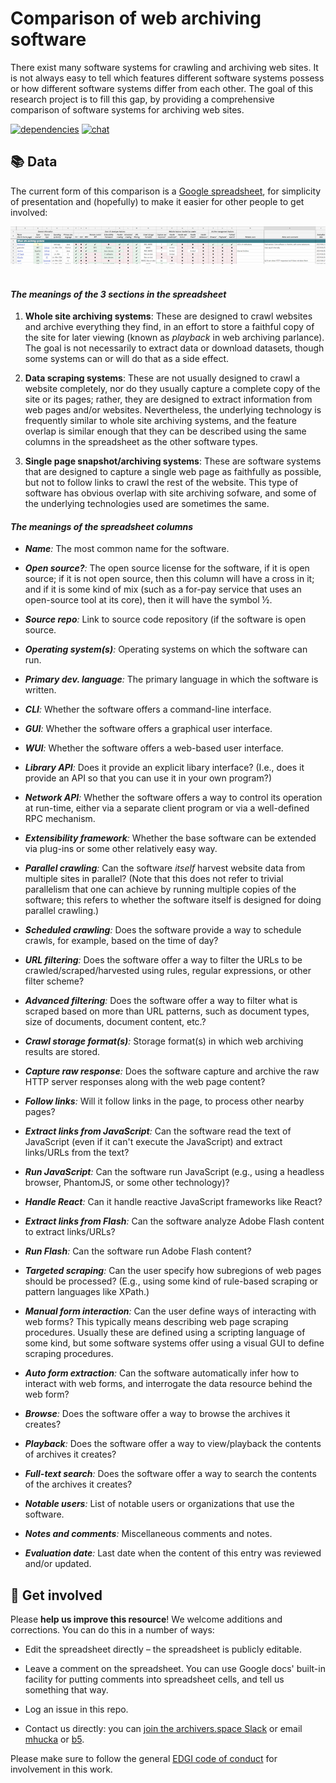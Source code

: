 Comparison of web archiving software
====================================

There exist many software systems for crawling and archiving web sites.  It is not always easy to tell which features different software systems possess or how different software systems differ from each other.  The goal of this research project is to fill this gap, by providing a comprehensive comparison of software systems for archiving web sites.

[![dependencies](https://img.shields.io/badge/dependencies-none-brightgreen.svg?style=flat-square)](http://shields.io)
[![chat](https://img.shields.io/badge/chat-Slack-yellow.svg?style=flat-square)](https://archivers-slack.herokuapp.com)

📚 Data
--------

The current form of this comparison is a [Google spreadsheet](https://docs.google.com/spreadsheets/d/1FqxwaZnIhhQ7jDCC-W64NMRf5rDeh2Shx3u01MsBmTQ/edit#gid=0), for simplicity of presentation and (hopefully) to make it easier for other people to get involved:

<div align="center">
<a href="https://docs.google.com/spreadsheets/d/1FqxwaZnIhhQ7jDCC-W64NMRf5rDeh2Shx3u01MsBmTQ/edit#gid=0"><img src=".graphics/spreadsheet-image-v2.png"></a>
<img src=".graphics/spacer.gif"/>
<br>
</div>

#### _The meanings of the 3 sections in the spreadsheet_

1. **Whole site archiving systems**: These are designed to crawl websites and archive everything they find, in an effort to store a faithful copy of the site for later viewing (known as _playback_ in web archiving parlance).  The goal is not necessarily to extract data or download datasets, though some systems can or will do that as a side effect.

2. **Data scraping systems**: These are not usually designed to crawl a website completely, nor do they usually capture a complete copy of the site or its pages; rather, they are designed to extract information from web pages and/or websites.  Nevertheless, the underlying technology is frequently similar to whole site archiving systems, and the feature overlap is similar enough that they can be described using the same columns in the spreadsheet as the other software types.

3. **Single page snapshot/archiving systems**: These are software systems that are designed to capture a single web page as faithfully as possible, but not to follow links to crawl the rest of the website.  This type of software has obvious overlap with site archiving sofware, and some of the underlying technologies used are sometimes the same.

#### _The meanings of the spreadsheet columns_

* _**Name**:_ The most common name for the software.

* _**Open source?**:_ The open source license for the software, if it is open source; if it is not open source, then this column will have a cross in it; and if it is some kind of mix (such as a for-pay service that uses an open-source tool at its core), then it will have the symbol &frac12;.

* _**Source repo**:_ Link to source code repository (if the software is open source.

* _**Operating system(s)**:_ Operating systems on which the software can run.

* _**Primary dev. language**:_ The primary language in which the software is written.

* _**CLI**:_ Whether the software offers a command-line interface.

* _**GUI**:_ Whether the software offers a graphical user interface.

* _**WUI**:_ Whether the software offers a web-based user interface.

* _**Library API**:_ Does it provide an explicit libary interface? (I.e., does it provide an API so that you can use it in your own program?)

* _**Network API**:_ Whether the software offers a way to control its operation at run-time, either via a separate client program or via a well-defined RPC mechanism.

* _**Extensibility framework**:_ Whether the base software can be extended via plug-ins or some other relatively easy way.

* _**Parallel crawling**:_ Can the software _itself_ harvest website data from multiple sites in parallel?  (Note that this does not refer to trivial parallelism that one can achieve by running multiple copies of the software; this refers to whether the software itself is designed for doing parallel crawling.)

* _**Scheduled crawling**:_ Does the software provide a way to schedule crawls, for example, based on the time of day?

* _**URL filtering**:_ Does the software offer a way to filter the URLs to be crawled/scraped/harvested using rules, regular expressions, or other filter scheme?

* _**Advanced filtering**:_ Does the software offer a way to filter what is scraped based on more than URL patterns, such as document types, size of documents, document content, etc.?

* _**Crawl storage format(s)**:_ Storage format(s) in which web archiving results are stored. 

* _**Capture raw response**:_ Does the software capture and archive the raw HTTP server responses along with the web page content?

* _**Follow links**:_ Will it follow links in the page, to process other nearby pages?

* _**Extract links from JavaScript**:_ Can the software read the text of JavaScript (even if it can't execute the JavaScript) and extract links/URLs from the text?

* _**Run JavaScript**:_ Can the software run JavaScript (e.g., using a headless browser, PhantomJS, or some other technology)?

* _**Handle React**:_ Can it handle reactive JavaScript frameworks like React?

* _**Extract links from Flash**:_ Can the software analyze Adobe Flash content to extract links/URLs?

* _**Run Flash**:_ Can the software run Adobe Flash content?

* _**Targeted scraping**:_ Can the user specify how subregions of web pages should be processed? (E.g., using some kind of rule-based scraping or pattern languages like XPath.)

* _**Manual form interaction**:_ Can the user define ways of interacting with web forms? This typically means describing web page scraping procedures. Usually these are defined using a scripting language of some kind, but some software systems offer using a visual GUI to define scraping procedures.

* _**Auto form extraction**:_ Can the software automatically infer how to interact with web forms, and interrogate the data resource behind the web form?

* _**Browse**:_ Does the software offer a way to browse the archives it creates?

* _**Playback**:_ Does the software offer a way to view/playback the contents of archives it creates?

* _**Full-text search**:_ Does the software offer a way to search the contents of the archives it creates?

* _**Notable users**:_ List of notable users or organizations that use the software.

* _**Notes and comments**:_ Miscellaneous comments and notes.

* _**Evaluation date**:_ Last date when the content of this entry was reviewed and/or updated.


👋 Get involved
----------------

Please **help us improve this resource**!  We welcome additions and corrections.  You can do this in a number of ways:

* Edit the spreadsheet directly &ndash; the spreadsheet is publicly editable.

* Leave a comment on the spreadsheet.  You can use Google docs' built-in facility for putting comments into spreadsheet cells, and tell us something that way.

* Log an issue in this repo.

* Contact us directly: you can [join the archivers.space Slack](https://github.com/edgi-govdata-archiving/archivers.space) or email [mhucka](https://github.com/mhucka) or [b5](https://github.com/b5).

Please make sure to follow the general [EDGI code of conduct](https://github.com/edgi-govdata-archiving/overview/blob/master/CONDUCT.md) for involvement in this work.
